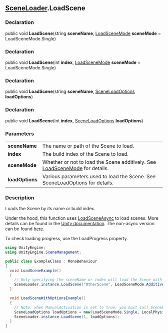 [SceneLoader](README.md).LoadScene
---
### Declaration
public void **LoadScene**(string **sceneName**, [LoadSceneMode](https://docs.unity3d.com/ScriptReference/SceneManagement.LoadSceneMode.html) **sceneMode** = LoadSceneMode.Single)
### Declaration
public void **LoadScene**(int **index**, [LoadSceneMode](https://docs.unity3d.com/ScriptReference/SceneManagement.LoadSceneMode.html) **sceneMode** = LoadSceneMode.Single)
### Declaration
public void **LoadScene**(string **sceneName**, [SceneLoadOptions](SceneLoadOptions.md) **loadOptions**)
### Declaration
public void **LoadScene**(int **index**, [SceneLoadOptions](SceneLoadOptions.md) **loadOptions**)

### Parameters

| | |
| --- | --- |
| **sceneName** | The name or path of the Scene to load. |
| **index**     | The build index of the Scene to load. |
| **sceneMode** | Whether or not to load the Scene additively. See [LoadSceneMode](https://docs.unity3d.com/ScriptReference/SceneManagement.LoadSceneMode.html) for details. |
| **loadOptions** | Various parameters used to load the Scene. See [SceneLoadOptions](SceneLoadOptions.md) for details. |

### Description
Loads the Scene by its name or build index.

Under the hood, this function uses [LoadSceneAsync](https://docs.unity3d.com/ScriptReference/SceneManagement.SceneManager.LoadSceneAsync.html) to load scenes. More details can be found in the [Unity documentation](https://docs.unity3d.com/ScriptReference/SceneManagement.SceneManager.LoadSceneAsync.html). The non-async version can be found [here](https://docs.unity3d.com/ScriptReference/SceneManagement.SceneManager.LoadScene.html).

To check loading progress, use the LoadProgress property.

```csharp
using UnityEngine;
using UnityEngine.SceneManagement;

public class ExampleClass : MonoBehaviour
{
  void LoadSceneExample()
  {
    // Only specifying the sceneName or index will load the Scene with the Single mode
    SceneLoader.instance.LoadScene("OtherScene", LoadSceneMode.Additive);
  }

  void LoadSceneWithOptionsExample()
  {
    // Note: when ManualActivation is set to true, you must call SceneLoader.ActivateScene to trigger the scene change.
    SceneLoadOptions loadOptions = new(LoadSceneMode.Single, LocalPhysicsMode.None, true);
    SceneLoader.instance.LoadScene(1, loadOptions);
  }
}
```
